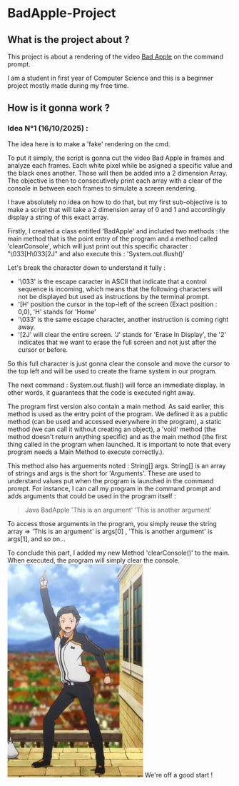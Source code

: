 # BadApple-Project

## What is the project about ? 

This project is about a rendering of the video [Bad Apple](https://www.youtube.com/watch?v=FtutLA63Cp8&list=RDFtutLA63Cp8&start_radio=1) on the command prompt.

I am a student in first year of Computer Science and this is a beginner project mostly made during my free time.

## How is it gonna work ?

### Idea N°1 (16/10/2025) :

The idea here is to make a 'fake' rendering on the cmd.

To put it simply, the script is gonna cut the video Bad Apple in frames and analyze each frames.
Each white pixel while be asigned a specific value and the black ones another. Those will then be added into a 2 dimension Array.
The objective is then to consecutively print each array with a clear of the console in between each frames to simulate a screen rendering.

I have absolutely no idea on how to do that, but my first sub-objective is to make a script that will take a 2 dimension array of 0 and 1 and accordingly display a string of this exact array. 

Firstly, I created a class entitled 'BadApple' and included two methods : the main method that is the point entry of the program and a method called 'clearConsole', which will just print out this specific character : "\033[H\033[2J" and also execute this : 'System.out.flush()'

Let's break the character down to understand it fully :

- '\033' is the escape caracter in ASCII that indicate that a control sequence is incoming, which means that the following characters will not be displayed but used as instructions by the terminal prompt.
- '[H' position the cursor in the top-left of the screen (Exact position : 0,0), 'H' stands for 'Home'
- '\033' is the same escape character, another instruction is coming right away.
- '[2J' will clear the entire screen. 'J' stands for 'Erase In Display', the '2' indicates that we want to erase the full screen and not just after the cursor or before.

So this full character is just gonna clear the console and move the cursor to the top left and will be used to create the frame system in our program.

The next command : System.out.flush() will force an immediate display. In other words, it guarantees that the code is executed right away. 

The program first version also contain a main method. As said earlier, this method is used as the entry point of the program. We defined it as a public method (can be used and accessed everywhere in the program), a static method (we can call it without creating an object), a 'void' method (the method doesn't return anything specific) and as the main method (the first thing called in the program when launched. It is important to note that every program needs a Main Method to execute correctly.).

This method also has arguements noted : String[] args.
String[] is an array of strings and args is the short for 'Arguments'. These are used to understand values put when the program is launched in the command prompt.
For instance, I can call my program in the command prompt and adds arguments that could be used in the program itself : 

> Java BadApple 'This is an argument' 'This is another argument'

To access those arguments in the program, you simply reuse the string array => 'This is an argument' is args[0] , 'This is another argument' is args[1], and so on...

To conclude this part, I added my new Method 'clearConsole()' to the main. When executed, the program will simply clear the console.
![Victory!](/Images/Victory.png)
We're off a good start !
